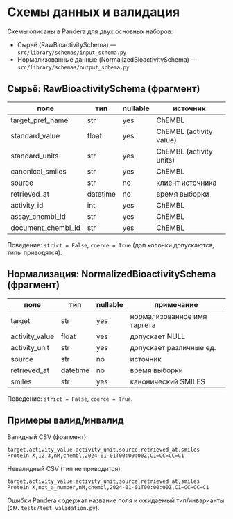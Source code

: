# Схемы данных и валидация

Схемы описаны в Pandera для двух основных наборов:

- Сырьё (RawBioactivitySchema) — `src/library/schemas/input_schema.py`
- Нормализованные данные (NormalizedBioactivitySchema) — `src/library/schemas/output_schema.py`

## Сырьё: RawBioactivitySchema (фрагмент)

| поле | тип | nullable | источник |
|---|---|---|---|
| target_pref_name | str | yes | ChEMBL |
| standard_value | float | yes | ChEMBL (activity value) |
| standard_units | str | yes | ChEMBL (activity units) |
| canonical_smiles | str | yes | ChEMBL |
| source | str | no | клиент источника |
| retrieved_at | datetime | no | время выборки |
| activity_id | int | yes | ChEMBL |
| assay_chembl_id | str | yes | ChEMBL |
| document_chembl_id | str | yes | ChEMBL |

Поведение: `strict = False`, `coerce = True` (доп.колонки допускаются, типы приводятся).

## Нормализация: NormalizedBioactivitySchema (фрагмент)

| поле | тип | nullable | примечание |
|---|---|---|---|
| target | str | yes | нормализованное имя таргета |
| activity_value | float | yes | допускает NULL |
| activity_unit | str | yes | допускает различные ед. |
| source | str | no | источник |
| retrieved_at | datetime | no | время выборки |
| smiles | str | yes | канонический SMILES |

Поведение: `strict = False`, `coerce = True`.

## Примеры валид/инвалид

Валидный CSV (фрагмент):

```csv
target,activity_value,activity_unit,source,retrieved_at,smiles
Protein X,12.3,nM,chembl,2024-01-01T00:00:00Z,C1=CC=CC=C1
```

Невалидный CSV (тип не приводится):

```csv
target,activity_value,activity_unit,source,retrieved_at,smiles
Protein X,not_a_number,nM,chembl,2024-01-01T00:00:00Z,C1=CC=CC=C1
```

Ошибки Pandera содержат название поля и ожидаемый тип/инварианты (см. `tests/test_validation.py`).

